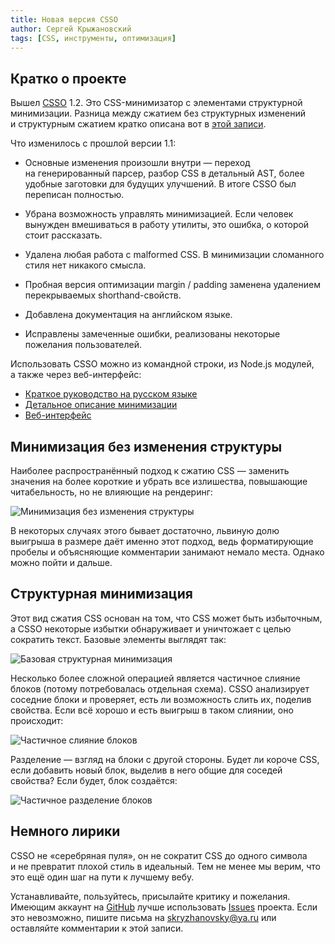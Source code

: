 ```yaml
---
title: Новая версия CSSO
author: Сергей Крыжановский
tags: [CSS, инструменты, оптимизация]
---
```


## Кратко о проекте

Вышел [CSSO][1] 1.2. Это CSS-минимизатор с элементами структурной минимизации. Разница между сжатием без структурных изменений и структурным сжатием кратко описана вот в [этой записи][2].

Что изменилось с прошлой версии 1.1:

- Основные изменения произошли внутри — переход на генерированный парсер, разбор CSS в детальный AST, более удобные заготовки для будущих улучшений. В итоге CSSO был переписан полностью.

- Убрана возможность управлять минимизацией. Если человек вынужден вмешиваться в работу утилиты, это ошибка, о которой стоит рассказать.

- Удалена любая работа с malformed CSS. В минимизации сломанного стиля нет никакого смысла.

- Пробная версия оптимизации margin / padding заменена удалением перекрываемых shorthand-свойств.

- Добавлена документация на английском языке.

- Исправлены замеченные ошибки, реализованы некоторые пожелания пользователей.

Использовать CSSO можно из командной строки, из Node.js модулей, а также через веб-интерфейс:

- [Краткое руководство на русском языке][3]
- [Детальное описание минимизации][4]
- [Веб-интерфейс][5]

## Минимизация без изменения структуры

Наиболее распространённый подход к сжатию CSS — заменить значения на более короткие и убрать все излишества, повышающие читабельность, но не влияющие на рендеринг:

![Минимизация без изменения структуры][6]

В некоторых случаях этого бывает достаточно, львиную долю выигрыша в размере даёт именно этот подход, ведь форматирующие пробелы и объясняющие комментарии занимают немало места. Однако можно пойти и дальше.

## Структурная минимизация

Этот вид сжатия CSS основан на том, что CSS может быть избыточным, а CSSO некоторые избытки обнаруживает и уничтожает с целью сократить текст. Базовые элементы выглядят так: 

![Базовая структурная минимизация][7]

Несколько более сложной операцией является частичное слияние блоков (потому потребовалась отдельная схема). CSSO анализирует соседние блоки и проверяет, есть ли возможность слить их, поделив свойства. Если всё хорошо и есть выигрыш в таком слиянии, оно происходит:

![Частичное слияние блоков][8]

Разделение — взгляд на блоки с другой стороны. Будет ли короче CSS, если добавить новый блок, выделив в него общие для соседей свойства? Если будет, блок создаётся:

![Частичное разделение блоков][9]

## Немного лирики

CSSO не «серебряная пуля», он не сократит CSS до одного символа и не превратит плохой стиль в идеальный. Тем не менее мы верим, что это ещё один шаг на пути к лучшему вебу.

Устанавливайте, пользуйтесь, присылайте критику и пожелания. Имеющим аккаунт на [GitHub][10] лучше использовать [Issues][11] проекта. Если это невозможно, пишите письма на [skryzhanovsky@ya.ru][12] или оставляйте комментарии к этой записи.

[1]: https://github.com/afelix/csso
[2]: http://skryzhanovsky.ya.ru/replies.xml?item_no=57
[3]: https://github.com/afelix/csso/blob/master/README.ru.md
[4]: https://github.com/afelix/csso/blob/master/MANUAL.ru.md
[5]: http://afelix.github.com/csso/csso.html
[6]: http://img-fotki.yandex.ru/get/5809/108933203.0/0_58fdd_5b27bb51_XL.jpg
[7]: http://img-fotki.yandex.ru/get/5307/108933203.0/0_58fde_3ca9b051_XL.jpg
[8]: http://img-fotki.yandex.ru/get/4813/108933203.0/0_58fdf_b8d86d0a_XL.jpg
[9]: http://img-fotki.yandex.ru/get/5307/108933203.0/0_58fe0_2c430514_XL.jpg
[10]: https://github.com/
[11]: https://github.com/afelix/csso/issues
[12]: mailto:skryzhanovsky@ya.ru
